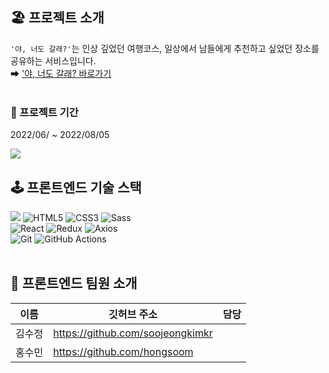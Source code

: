 ## 🏖 프로젝트 소개
`'야, 너도 갈래?'`는 인상 깊었던 여행코스, 일상에서 남들에게 추천하고 싶었던 장소를 공유하는 서비스입니다.<br/>
➡ ['야, 너도 갈래? 바로가기](http://www.yaneogal.site)  
<br/>

### 📆 프로젝트 기간
2022/06/ ~ 2022/08/05

![](https://user-images.githubusercontent.com/105188620/181587809-cb324016-bc39-4ae0-ba8b-5f3aa99072fc.jpeg)
<br/>

## 🕹 프론트엔드 기술 스택
<div display=flex>
<img src="https://img.shields.io/badge/javascript-F7DF1E?style=for-the-badge&logo=javascript&logoColor=black">
<img alt="HTML5" src ="https://img.shields.io/badge/HTML5-E34F26.svg?&style=for-the-badge&logo=HTML5&logoColor=white"/>
<img alt="CSS3" src ="https://img.shields.io/badge/CSS3-1572B6.svg?&style=for-the-badge&logo=CSS3&logoColor=white"/>
<img alt="Sass" src ="https://img.shields.io/badge/Sass-CC6699.svg?&style=for-the-badge&logo=Sass&logoColor=white"/>
</div>
<div display=flex>
<img alt="React" src ="https://img.shields.io/badge/React-61DAFB.svg?&style=for-the-badge&logo=React&logoColor=black"/>
<img alt="Redux" src ="https://img.shields.io/badge/Redux-764ABC.svg?&style=for-the-badge&logo=Redux&logoColor=black"/>
<img alt="Axios" src ="https://img.shields.io/badge/Axios-6F02B5.svg?&style=for-the-badge&logo=Axios&logoColor=white"/>
</div>
<div display=flex>
<img alt="Git" src ="https://img.shields.io/badge/Git-F05032.svg?&style=for-the-badge&logo=Git&logoColor=white"/>
<img alt="GitHub Actions" src ="https://img.shields.io/badge/GitHub Actions-2088FF.svg?&style=for-the-badge&logo=GitHub Actions&logoColor=white"/>
</div>
<br/>

## 👭 프론트엔드 팀원 소개
|이름|깃허브 주소|담당|
|---|---|---|
|김수정|https://github.com/soojeongkimkr||
|홍수민|https://github.com/hongsoom||

